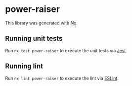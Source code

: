 # power-raiser

This library was generated with [Nx](https://nx.dev).

## Running unit tests

Run `nx test power-raiser` to execute the unit tests via [Jest](https://jestjs.io).

## Running lint

Run `nx lint power-raiser` to execute the lint via [ESLint](https://eslint.org/).
